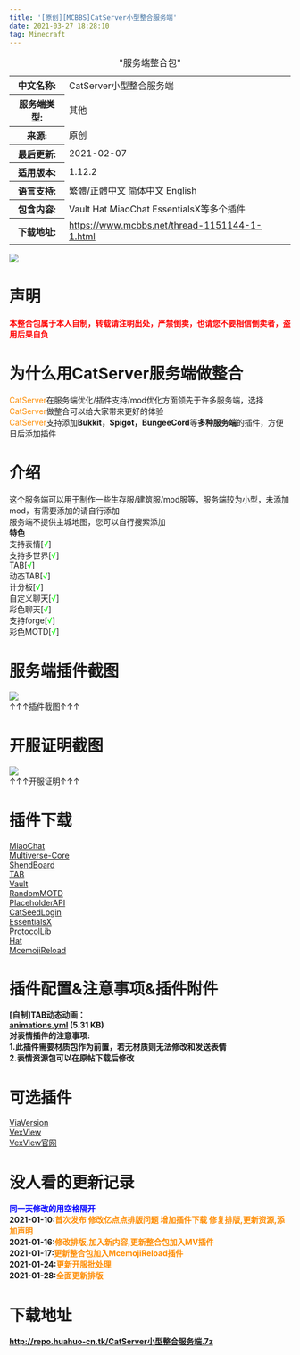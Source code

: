 ```yaml
---
title: '[原创][MCBBS]CatServer小型整合服务端'
date: 2021-03-27 18:28:10
tag: Minecraft
---
```

<div class="https://www.mcbbs.net/typeoption">
<table summary="https://www.mcbbs.net/分类信息" cellpadding="0" cellspacing="0" class="https://www.mcbbs.net/cgtl mbm">
<caption>"服务端整合包"</caption>
<tbody>


<tr>
<th>中文名称:</th>
<td>CatServer小型整合服务端 </td>
</tr>

<tr>
<th>服务端类型:</th>
<td>其他&nbsp; </td>
</tr>

<tr>
<th>来源:</th>
<td>原创  </td>
</tr>

<tr>
<th>最后更新:</th>
<td>2021-02-07 </td>
</tr>

<tr>
<th>适用版本:</th>
<td>1.12.2&nbsp; </td>
</tr>

<tr>
<th>语言支持:</th>
<td>繁體/正體中文&nbsp;简体中文&nbsp;English&nbsp; </td>
</tr>

<tr>
<th>包含内容:</th>
<td>Vault Hat MiaoChat EssentialsX等多个插件 </td>
</tr>


<tr>
<th>下载地址:</th>
<td><a href="https://www.mcbbs.net/thread-1151144-1-1.html" target="_blank">https://www.mcbbs.net/thread-1151144-1-1.html</a> </td>
</tr>

</tbody>
</table>
</div>
<img src="https://z3.ax1x.com/2021/04/02/cmyTaT.jpg" /><br />
<h1>声明</h1>
<p><font color="red"><b>本整合包属于本人自制，转载请注明出处，严禁倒卖，也请您不要相信倒卖者，盗用后果自负</b></font></p>
<h1>为什么用CatServer服务端做整合</h1>
<p><font color="DarkOrange">CatServer</font>在服务端优化/插件支持/mod优化方面领先于许多服务端，选择<font color="DarkOrange">CatServer</font>做整合可以给大家带来更好的体验<br />
<font color="DarkOrange">CatServer</font>支持添加<b>Bukkit，Spigot，BungeeCord</b>等<b>多种服务端</b>的插件，方便日后添加插件</p>
<h1>介绍</h1>
<p>这个服务端可以用于制作一些生存服/建筑服/mod服等，服务端较为小型，未添加mod，有需要添加的请自行添加<br />
服务端不提供主城地图，您可以自行搜索添加<br />
<b>特色</b><br />
支持表情[<font color="Lime">√</font>]<br />
支持多世界[<font color="Lime">√</font>]<br />
TAB[<font color="Lime">√</font>]<br />
动态TAB[<font color="Lime">√</font>]<br />
计分板[<font color="Lime">√</font>]<br />
自定义聊天[<font color="Lime">√</font>]<br />
彩色聊天[<font color="Lime">√</font>]<br />
支持forge[<font color="Lime">√</font>]<br />
彩色MOTD[<font color="Lime">√</font>]</p>
<h1>服务端插件截图</h1>
<img src="https://z3.ax1x.com/2021/04/02/cm6wYF.png" /><br />
<span>↑↑↑插件截图↑↑↑</span>
<h1>开服证明截图</h1>
<img src="https://z3.ax1x.com/2021/04/02/cm6dFU.png" /><br />
<span>↑↑↑开服证明↑↑↑</span>
<h1>插件下载</h1>
<p><a href="https://www.mcbbs.net/thread-631240-1-1.html">MiaoChat</a><br />
<a href="https://www.mcbbs.net/thread-1016455-1-1.html">Multiverse-Core</a><br />
<a href="https://www.mcbbs.net/thread-633543-1-1.html">ShendBoard</a><br />
<a href="https://www.spigotmc.org/resources/1-7-x-1-16-5-tab-free-version.57806/">TAB</a><br />
<a href="https://www.spigotmc.org/resources/vault.34315/">Vault</a><br />
<a href="https://www.spigotmc.org/resources/randommotd.67472/">RandomMOTD</a><br />
<a href="https://www.spigotmc.org/resources/placeholderapi.6245/">PlaceholderAPI</a><br />
<a href="https://www.mcbbs.net/thread-847859-1-1.html">CatSeedLogin</a><br />
<a href="https://www.mcbbs.net/thread-619883-1-1.html">EssentialsX</a><br />
<a href="https://www.spigotmc.org/resources/protocollib.1997/">ProtocolLib</a><br />
<a href="https://www.mcbbs.net/thread-1048988-1-1.html">Hat</a><br />
<a href="https://www.mcbbs.net/thread-1149005-1-1.html">McemojiReload</a></p>
<h1>插件配置&注意事项&插件附件</h1>
<p><b>[自制]TAB动态动画：<br />
<a href="https://www.mcbbs.net/forum.php?mod=attachment&amp;aid=MTc2MTgyNnw5MDc5NzNkNnwxNjE3MzU1NDAyfDI4Mjk0NTl8MTE1MTE0NA%3D%3D" class="attach-download-link" onclick="return attach_download_ctrl(this)" target="_blank">animations.yml</a> (5.31 KB)<br />
对表情插件的注意事项:<br />
1.此插件需要材质包作为前置，若无材质则无法修改和发送表情<br />
2.表情资源包可以在原帖下载后修改</b></p>
<h1>可选插件</h1>
<p><a href="https://www.mcbbs.net/thread-1023597-1-1.html">ViaVersion</a><br />
<a href="https://www.mcbbs.net/thread-786587-1-1.html">VexView</a><br />
<a href="https://www.vexview.top/">VexView官网</a></p>
<h1>没人看的更新记录</h1>
<p><font color="blue"><b>同一天修改的用空格隔开</b></font><br />
<b>2021-01-10:<font color="DarkOrange">首次发布 修改亿点点排版问题 增加插件下载 修复排版,更新资源,添加声明</font><br />
2021-01-16:<font color="DarkOrange">修改排版,加入新内容,更新整合包加入MV插件</font><br />
2021-01-17:<font color="DarkOrange">更新整合包加入McemojiReload插件</font><br />
2021-01-24:<font color="DarkOrange">更新开服批处理</font><br />
2021-01-28:<font color="DarkOrange">全面更新排版</font></b></p>
<h1>下载地址</h1>
<p><b><a href="http://repo.huahuo-cn.tk/CatServer小型整合服务端.7z">http://repo.huahuo-cn.tk/CatServer小型整合服务端.7z</a></b></p>
